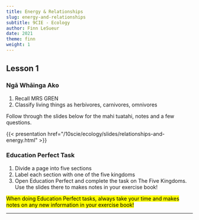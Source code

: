 ```yaml
---
title: Energy & Relationships
slug: energy-and-relationships
subtitle: 9CIE - Ecology
author: Finn LeSueur
date: 2021
theme: finn
weight: 1
---
```


## Lesson 1

### Ngā Whāinga Ako

1. Recall MRS GREN
2. Classify living things as herbivores, carnivores, omnivores

Follow through the slides below for the mahi tuatahi, notes and a few questions.

{{< presentation href="/10scie/ecology/slides/relationships-and-energy.html" >}}

### Education Perfect Task

1. Divide a page into five sections
2. Label each section with one of the five kingdoms
3. Open Education Perfect and complete the task on The Five Kingdoms. Use the slides there to makes notes in your exercise book!

<mark>When doing Education Perfect tasks, always take your time and makes notes on any new information in your exercise book!</mark>

---

